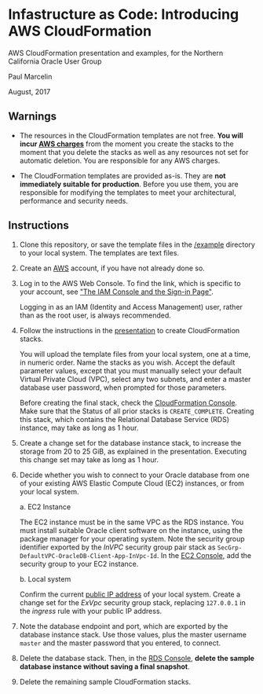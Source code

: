# Infastructure as Code: Introducing AWS CloudFormation

AWS CloudFormation presentation and examples, for the Northern California Oracle User Group

Paul Marcelin

August, 2017

## Warnings

* The resources in the CloudFormation templates are not free. **You will incur [AWS charges](https://aws.amazon.com/pricing/services/)** from the moment you create the stacks to the moment that you delete the stacks as well as any resources not set for automatic deletion. You are responsible for any AWS charges.

* The CloudFormation templates are provided as-is. They are **not immediately suitable for production**. Before you use them, you are responsible for modifying the templates to meet your architectural, performance and security needs.

## Instructions

1. Clone this repository, or save the template files in the [/example](/example) directory to your local system. The templates are text files.

2. Create an [AWS](https://aws.amazon.com/) account, if you have not already done so.

3. Log in to the AWS Web Console. To find the link, which is specific to your account, see ["The IAM Console and the Sign-in Page"](http://docs.aws.amazon.com/IAM/latest/UserGuide/console.html).
   
   Logging in as an IAM (Identity and Access Management) user, rather than as the root user, is always recommended.
   
4. Follow the instructions in the [presentation](/presentation/aws-cloudformation-nocoug-marcelin.pdf) to create CloudFormation stacks.

   You will upload the template files from your local system, one at a time, in numeric order. Name the stacks as you wish. Accept the default parameter values, except that you must manually select your default Virtual Private Cloud (VPC), select any two subnets, and enter a master database user password, when prompted for those parameters.
   
   Before creating the final stack, check the [CloudFormation Console](https://console.aws.amazon.com/cloudformation/). Make sure that the  Status of all prior stacks is `CREATE_COMPLETE`. Creating this stack, which contains the Relational Database Service (RDS) instance, may take as long as 1 hour.

5. Create a change set for the database instance stack, to increase the storage from 20 to 25 GiB, as explained in the presentation. Executing this change set may take as long as 1 hour.

6. Decide whether you wish to connect to your Oracle database from one of your existing AWS Elastic Compute Cloud (EC2) instances, or from your local system.

   a. EC2 Instance
   
      The EC2 instance must be in the same VPC as the RDS instance. You must install suitable Oracle client software on the instance, using the package manager for your operating system. Note the security group identifier exported by the _InVPC_ security group pair stack as `SecGrp-DefaultVPC-OracleDB-Client-App-InVpc-Id`. In the [EC2 Console](https://console.aws.amazon.com/ec2/), add the security group to your EC2 instance.
   
   b. Local system
   
      Confirm the current [public IP address](https://whatismyipaddress.com/) of your local system. Create a change set for the _ExVpc_ security group stack, replacing `127.0.0.1` in the _ingress_ rule with your public IP address.

7. Note the database endpoint and port, which are exported by the database instance stack. Use those values, plus the master username `master` and the master password that you entered, to connect.

8. Delete the database stack. Then, in the [RDS Console](https://console.aws.amazon.com/rds/), **delete the sample database instance without saving a final snapshot**.

9. Delete the remaining sample CloudFormation stacks.
